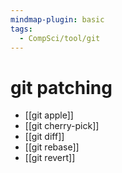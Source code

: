 ```yaml
---
mindmap-plugin: basic
tags:
  - CompSci/tool/git
---
```

# git patching
- [[git apple]]
- [[git cherry-pick]]
- [[git diff]]
- [[git rebase]]
- [[git revert]]